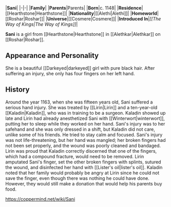 |**Sani**|
|-|-|
|**Family**|
|**Parents**|Parents|
|**Born**|c. 1148|
|**Residence**|[[Hearthstone\|Hearthstone]]|
|**Nationality**|[[Alethi\|Alethi]]|
|**Homeworld**|[[Roshar\|Roshar]]|
|**Universe**|[[Cosmere\|Cosmere]]|
|**Introduced In**|*[[The Way of Kings\|The Way of Kings]]*|

**Sani** is a girl from [[Hearthstone\|Hearthstone]] in [[Alethkar\|Alethkar]] on [[Roshar\|Roshar]].

## Appearance and Personality
She is a beautiful [[Darkeyed\|darkeyed]] girl with pure black hair. After suffering an injury, she only has four fingers on her left hand.

## History
Around the year 1163, when she was fifteen years old, Sani suffered a serious hand injury. She was treated by [[Lirin\|Lirin]] and a ten-year-old [[Kaladin\|Kaladin]], who was in training to be a surgeon. Kaladin showed up late and Lirin had already anesthetized Sani with [[Winterwort\|winterwort]], putting her to sleep while they worked on her hand. Sani's injury was to her safehand and she was only dressed in a shift, but Kaladin did not care, unlike some of his friends. He tried to stay calm and focused.
Sani's injury was not life-threatening, but her hand was mangled; her broken fingers had not been set properly, and the wound was poorly cleaned and bandaged. Lirin was proud that Kaladin correctly discerned that one of the fingers, which had a compound fracture, would need to be removed. Lirin amputated Sani's finger, set the other broken fingers with splints, sutured the wound, and disinfected her hand with [[Lister's oil\|lister's oil]]. Kaladin noted that her family would probably be angry at Lirin since he could not save the finger, even though there was nothing he could have done. However, they would still make a donation that would help his parents buy food.



https://coppermind.net/wiki/Sani
